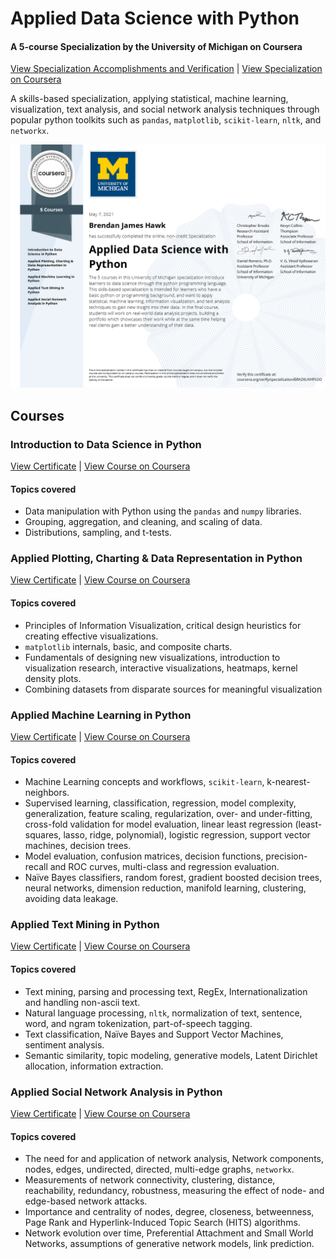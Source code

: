 # Applied Data Science with Python
#### A 5-course Specialization by the University of Michigan on Coursera

[View Specialization Accomplishments and Verification](https://www.coursera.org/account/accomplishments/specialization/BRAZKUXHPSDD) | [View Specialization on Coursera](https://www.coursera.org/specializations/data-science-python)

A skills-based specialization, applying statistical, machine learning, visualization, text analysis, and social network analysis techniques through popular python toolkits such as `pandas`, `matplotlib`, `scikit-learn`, `nltk`, and `networkx`.

<a href="Applied%20Data%20Science%20With%20Python.pdf">
    <img src="Applied%20Data%20Science%20With%20Python.png" width="640" />
</a>

## Courses

### Introduction to Data Science in Python

[View Certificate](Course%20Certificates/Intro%20To%20Data%20Science%20In%20Python.pdf) | [View Course on Coursera](https://www.coursera.org/learn/python-data-analysis) 

#### Topics covered

+ Data manipulation with Python using the `pandas` and `numpy` libraries. 
+ Grouping, aggregation, and cleaning, and scaling of data.
+ Distributions, sampling, and t-tests.

### Applied Plotting, Charting & Data Representation in Python

[View Certificate](Course%20Certificates/Applied%20Plotting%20Charting%20And%20Data%20Representation%20In%20Python.pdf) | [View Course on Coursera](https://www.coursera.org/learn/python-plotting) 

#### Topics covered

+ Principles of Information Visualization, critical design heuristics for creating effective visualizations.
+ `matplotlib` internals, basic, and composite charts.
+ Fundamentals of designing new visualizations, introduction to visualization research, interactive visualizations, heatmaps, kernel density plots.
+ Combining datasets from disparate sources for meaningful visualization

### Applied Machine Learning in Python

[View Certificate](Course%20Certificates/Applied%20Machine%20Learning%20In%20Python.pdf) | [View Course on Coursera](https://www.coursera.org/learn/python-machine-learning) 

#### Topics covered

+ Machine Learning concepts and workflows, `scikit-learn`, k-nearest-neighbors.
+ Supervised learning, classification, regression, model complexity, generalization, feature scaling, regularization, over- and under-fitting, cross-fold validation for model evaluation, linear least regression (least-squares, lasso, ridge, polynomial), logistic regression, support vector machines, decision trees.
+ Model evaluation, confusion matrices, decision functions, precision-recall and ROC curves, multi-class and regression evaluation.
+ Naïve Bayes classifiers, random forest, gradient boosted decision trees, neural networks, dimension reduction, manifold learning, clustering, avoiding data leakage.

### Applied Text Mining in Python

[View Certificate](Course%20Certificates/Applied%20Text%20Mining%20In%20Python.pdf) | [View Course on Coursera](https://www.coursera.org/learn/python-text-mining) 

#### Topics covered

+ Text mining, parsing and processing text, RegEx, Internationalization and handling non-ascii text.
+ Natural language processing, `nltk`, normalization of text, sentence, word, and ngram tokenization, part-of-speech tagging.
+ Text classification, Naïve Bayes and Support Vector Machines, sentiment analysis.
+ Semantic similarity, topic modeling, generative models, Latent Dirichlet allocation, information extraction.

### Applied Social Network Analysis in Python

[View Certificate](Course%20Certificates/Applied%20Social%20Network%20Analysis%20In%20Python.pdf) | [View Course on Coursera](https://www.coursera.org/learn/python-social-network-analysis) 

#### Topics covered

+ The need for and application of network analysis, Network components, nodes, edges, undirected, directed, multi-edge graphs, `networkx`.
+ Measurements of network connectivity, clustering, distance, reachability, redundancy, robustness, measuring the effect of node- and edge-based network attacks.
+ Importance and centrality of nodes, degree, closeness, betweenness, Page Rank and Hyperlink-Induced Topic Search (HITS) algorithms.
+ Network evolution over time, Preferential Attachment and Small World Networks, assumptions of generative network models, link prediction.

